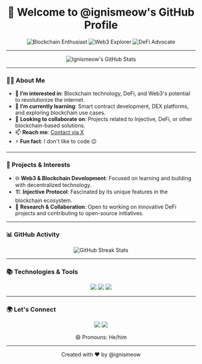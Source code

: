 <h1 align="center">👋 Welcome to @ignismeow's GitHub Profile</h1>

<p align="center">
  <img src="https://img.shields.io/badge/-Blockchain%20Enthusiast-blueviolet?style=for-the-badge" alt="Blockchain Enthusiast"/>
  <img src="https://img.shields.io/badge/-Web3%20Explorer-orange?style=for-the-badge" alt="Web3 Explorer"/>
  <img src="https://img.shields.io/badge/-Full%20Stack%20Developer-green?style=for-the-badge" alt="DeFi Advocate"/>
</p>

---

<p align="center">
  <img src="https://github-readme-stats.vercel.app/api?username=ignismeow&show_icons=true&theme=radical" alt="Ignismeow's GitHub Stats"/>
</p>

---

### 🙋‍♂️ About Me
- 👀 **I’m interested in**: Blockchain technology, DeFi, and Web3's potential to revolutionize the internet.
- 🌱 **I’m currently learning**: Smart contract development, DEX platforms, and exploring blockchain use cases.
- 💼 **Looking to collaborate on**: Projects related to Injective, DeFi, or other blockchain-based solutions.
- 📫 **Reach me**: [Contact via X](https://x.com/IgnisMeow)
- ⚡ **Fun fact**: I don't like to code 😉

---

### 🚀 Projects & Interests
- 🌐 **Web3 & Blockchain Development**: Focused on learning and building with decentralized technology.
- 🏗️ **Injective Protocol**: Fascinated by its unique features in the blockchain ecosystem.
- 🔬 **Research & Collaboration**: Open to working on innovative DeFi projects and contributing to open-source initiatives.

---

### 📊 GitHub Activity
<p align="center">
  <img src="https://github-readme-streak-stats.herokuapp.com/?user=ignismeow&theme=radical" alt="GitHub Streak Stats"/>
</p>

---

### 📚 Technologies & Tools
<p align="center">
  <img src="https://img.shields.io/badge/-Typescript-363636?style=for-the-badge&logo=typescript&logoColor=white"/>
  <img src="https://img.shields.io/badge/-Web3.js-363636?style=for-the-badge&logo=javascript&logoColor=white"/>
  <img src="https://img.shields.io/badge/-Python-333333?style=for-the-badge&logo=python&logoColor=white"/>
</p>

---

### 🌍 Let's Connect
<p align="center">
  <a href="https://x.com/IgnisMeow"><img src="https://img.shields.io/badge/X-@IgnisMeow-blue?style=for-the-badge&logo=x"/></a>
  <a href="mailto:ignismeow@example.com"><img src="https://img.shields.io/badge/Email-ignismeow@example.com-red?style=for-the-badge&logo=gmail"/></a>
</p>

<p align="center">😄 Pronouns: He/him</p>

---

<p align="center">Created with ❤️ by @ignismeow</p>
